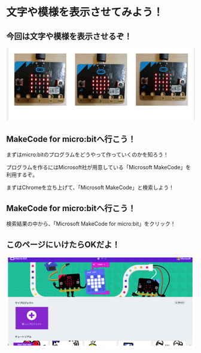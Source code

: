 # 文字や模様を表示させてみよう！

## 今回は文字や模様を表示させるぞ！

![image](./src/text-and-pattern/123133242848.png)

## MakeCode for micro:bitへ行こう！

まずはmicro:bitのプログラムをどうやって作っていくのかを知ろう！

プログラムを作るにはMicrosoft社が用意している「Microsoft MakeCode」を利用するぞ。

まずはChromeを立ち上げて、「Microsoft MakeCode」と検索しよう！

## MakeCode for micro:bitへ行こう！

検索結果の中から、「Microsoft MakeCode for micro:bit」をクリック！

## このページにいけたらOKだよ！

![image](./src/text-and-pattern/3242422145352.png)
